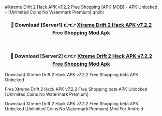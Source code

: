 #Xtreme Drift 2 Hack APK v7.2.2 Free Shopping [APK-MOD] - APK Unlocked - [Unlimited Coins No Watermark Premium] qnxhl



<div align="center">

<h3>🔴 Download [Server1] 👉👉 <a href="https://momento.my/?title=Xtreme_Drift_2_Hack_APK_v7.2.2_Free_Shopping">Xtreme Drift 2 Hack APK v7.2.2 Free Shopping Mod Apk</a></h3><br>

<h3>🔴 Download [Server2] 👉👉 <a href="https://momento.my/?title=Xtreme_Drift_2_Hack_APK_v7.2.2_Free_Shopping">Xtreme Drift 2 Hack APK v7.2.2 Free Shopping Mod Apk</a></h3>
</div>



Download Xtreme Drift 2 Hack APK v7.2.2 Free Shopping beta APK Unlocked

Free Xtreme Drift 2 Hack APK v7.2.2 Free Shopping beta APK Unlocked [Unlimited Coins No Watermark Premium]

Download Xtreme Drift 2 Hack APK v7.2.2 Free Shopping beta APK Unlocked [Unlimited Coins No Watermark Premium] Mod For Android
